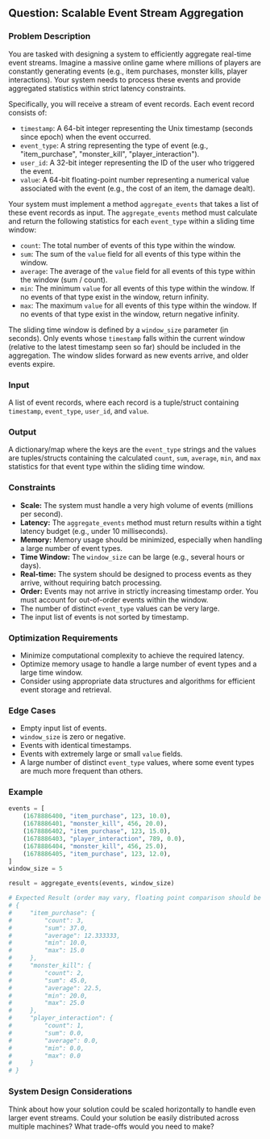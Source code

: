 ## Question: Scalable Event Stream Aggregation

### Problem Description

You are tasked with designing a system to efficiently aggregate real-time event streams. Imagine a massive online game where millions of players are constantly generating events (e.g., item purchases, monster kills, player interactions). Your system needs to process these events and provide aggregated statistics within strict latency constraints.

Specifically, you will receive a stream of event records. Each event record consists of:

*   `timestamp`: A 64-bit integer representing the Unix timestamp (seconds since epoch) when the event occurred.
*   `event_type`: A string representing the type of event (e.g., "item_purchase", "monster_kill", "player_interaction").
*   `user_id`: A 32-bit integer representing the ID of the user who triggered the event.
*   `value`: A 64-bit floating-point number representing a numerical value associated with the event (e.g., the cost of an item, the damage dealt).

Your system must implement a method `aggregate_events` that takes a list of these event records as input. The `aggregate_events` method must calculate and return the following statistics for each `event_type` within a sliding time window:

*   `count`: The total number of events of this type within the window.
*   `sum`: The sum of the `value` field for all events of this type within the window.
*   `average`: The average of the `value` field for all events of this type within the window (sum / count).
*   `min`: The minimum `value` for all events of this type within the window. If no events of that type exist in the window, return infinity.
*   `max`: The maximum `value` for all events of this type within the window. If no events of that type exist in the window, return negative infinity.

The sliding time window is defined by a `window_size` parameter (in seconds). Only events whose `timestamp` falls within the current window (relative to the latest timestamp seen so far) should be included in the aggregation. The window slides forward as new events arrive, and older events expire.

### Input

A list of event records, where each record is a tuple/struct containing `timestamp`, `event_type`, `user_id`, and `value`.

### Output

A dictionary/map where the keys are the `event_type` strings and the values are tuples/structs containing the calculated `count`, `sum`, `average`, `min`, and `max` statistics for that event type within the sliding time window.

### Constraints

*   **Scale:** The system must handle a very high volume of events (millions per second).
*   **Latency:** The `aggregate_events` method must return results within a tight latency budget (e.g., under 10 milliseconds).
*   **Memory:** Memory usage should be minimized, especially when handling a large number of event types.
*   **Time Window:** The `window_size` can be large (e.g., several hours or days).
*   **Real-time:** The system should be designed to process events as they arrive, without requiring batch processing.
*   **Order:** Events may not arrive in strictly increasing timestamp order. You must account for out-of-order events within the window.
*   The number of distinct `event_type` values can be very large.
*   The input list of events is not sorted by timestamp.

### Optimization Requirements

*   Minimize computational complexity to achieve the required latency.
*   Optimize memory usage to handle a large number of event types and a large time window.
*   Consider using appropriate data structures and algorithms for efficient event storage and retrieval.

### Edge Cases

*   Empty input list of events.
*   `window_size` is zero or negative.
*   Events with identical timestamps.
*   Events with extremely large or small `value` fields.
*   A large number of distinct `event_type` values, where some event types are much more frequent than others.

### Example

```python
events = [
    (1678886400, "item_purchase", 123, 10.0),
    (1678886401, "monster_kill", 456, 20.0),
    (1678886402, "item_purchase", 123, 15.0),
    (1678886403, "player_interaction", 789, 0.0),
    (1678886404, "monster_kill", 456, 25.0),
    (1678886405, "item_purchase", 123, 12.0),
]
window_size = 5

result = aggregate_events(events, window_size)

# Expected Result (order may vary, floating point comparison should be within reasonable tolerance):
# {
#     "item_purchase": {
#         "count": 3,
#         "sum": 37.0,
#         "average": 12.333333,
#         "min": 10.0,
#         "max": 15.0
#     },
#     "monster_kill": {
#         "count": 2,
#         "sum": 45.0,
#         "average": 22.5,
#         "min": 20.0,
#         "max": 25.0
#     },
#     "player_interaction": {
#         "count": 1,
#         "sum": 0.0,
#         "average": 0.0,
#         "min": 0.0,
#         "max": 0.0
#     }
# }

```

### System Design Considerations

Think about how your solution could be scaled horizontally to handle even larger event streams. Could your solution be easily distributed across multiple machines? What trade-offs would you need to make?
